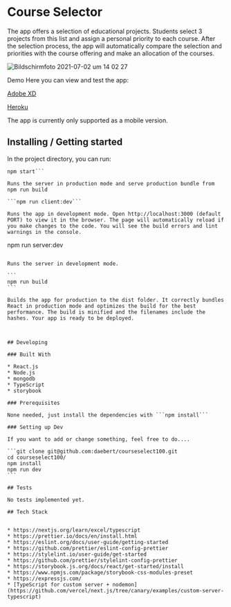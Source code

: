 # Course Selector

The app offers a selection of educational projects. Students select 3 projects from this list and assign a personal priority to each course. After the selection process, the app will automatically compare the selection and priorities with the course offering and make an allocation of the courses.

![Bildschirmfoto 2021-07-02 um 14 02 27](https://user-images.githubusercontent.com/81586917/124271790-2d560700-db3e-11eb-99f6-ba90e348a368.png)


Demo
Here you can view and test the app:

[Adobe XD](https://xd.adobe.com/view/f693011c-fb0e-4834-82f2-bc90ec3abd81-a3c0/)

[Heroku](https://courseselect100.herokuapp.com/)

The app is currently only supported as a mobile version.


## Installing / Getting started

In the project directory, you can run:

```npm install
npm start```

Runs the server in production mode and serve production bundle from npm run build

```npm run client:dev```

Runs the app in development mode. Open http://localhost:3000 (default PORT) to view it in the browser. The page will automatically reload if you make changes to the code. You will see the build errors and lint warnings in the console.

```
npm run server:dev
````

Runs the server in development mode.

```
npm run build
```

Builds the app for production to the dist folder. It correctly bundles React in production mode and optimizes the build for the best performance. The build is minified and the filenames include the hashes. Your app is ready to be deployed.



## Developing

### Built With

* React.js
* Node.js
* mongodb
* TypeScript
* storybook

### Prerequisites

None needed, just install the dependencies with ```npm install```

### Setting up Dev

If you want to add or change something, feel free to do....

```git clone git@github.com:daebert/courseselect100.git
cd courseselect100/
npm install
npm run dev
```

## Tests

No tests implemented yet.

## Tech Stack


* https://nextjs.org/learn/excel/typescript
* https://prettier.io/docs/en/install.html
* https://eslint.org/docs/user-guide/getting-started
* https://github.com/prettier/eslint-config-prettier
* https://stylelint.io/user-guide/get-started
* https://github.com/prettier/stylelint-config-prettier
* https://storybook.js.org/docs/react/get-started/install
* https://www.npmjs.com/package/storybook-css-modules-preset
* https://expressjs.com/
* [TypeScript for custom server + nodemon](https://github.com/vercel/next.js/tree/canary/examples/custom-server-typescript)
